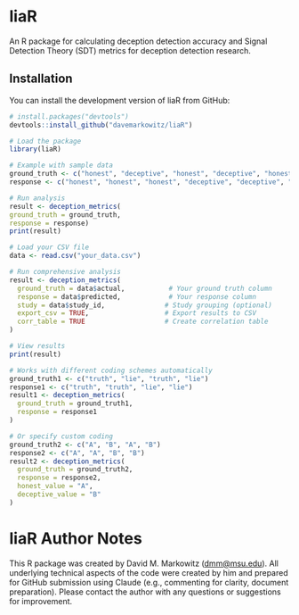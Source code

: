 # liaR

An R package for calculating deception detection accuracy and Signal Detection Theory (SDT) metrics for deception detection research.

## Installation

You can install the development version of liaR from GitHub:

```r
# install.packages("devtools")
devtools::install_github("davemarkowitz/liaR")

# Load the package
library(liaR)

# Example with sample data
ground_truth <- c("honest", "deceptive", "honest", "deceptive", "honest", "deceptive")
response <- c("honest", "honest", "honest", "deceptive", "deceptive", "deceptive")

# Run analysis
result <- deception_metrics(
ground_truth = ground_truth,
response = response)
print(result)

# Load your CSV file
data <- read.csv("your_data.csv")

# Run comprehensive analysis
result <- deception_metrics(
  ground_truth = data$actual,           # Your ground truth column
  response = data$predicted,            # Your response column  
  study = data$study_id,               # Study grouping (optional)
  export_csv = TRUE,                   # Export results to CSV
  corr_table = TRUE                    # Create correlation table
)

# View results
print(result)

# Works with different coding schemes automatically
ground_truth1 <- c("truth", "lie", "truth", "lie")
response1 <- c("truth", "truth", "lie", "lie")
result1 <- deception_metrics(
  ground_truth = ground_truth1,
  response = response1
)

# Or specify custom coding
ground_truth2 <- c("A", "B", "A", "B")  
response2 <- c("A", "A", "B", "B")
result2 <- deception_metrics(
  ground_truth = ground_truth2,
  response = response2, 
  honest_value = "A", 
  deceptive_value = "B"
)
```
# liaR Author Notes

This R package was created by David M. Markowitz (dmm@msu.edu). All underlying technical aspects of the code were created by him and prepared for GitHub submission using Claude (e.g., commenting for clarity, document preparation). Please contact the author with any questions or suggestions for improvement.
